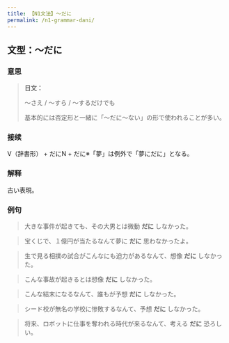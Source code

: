 ```yaml
---
title: 【N1文法】〜だに
permalink: /n1-grammar-dani/
---
```


## 文型：〜だに

### 意思

> **日文：**
> 
> 〜さえ / 〜すら / 〜するだけでも
> 
> 基本的には否定形と一緒に「〜だに〜ない」の形で使われることが多い。


### 接续

V（辞書形） + だにN + だに※「夢」は例外で「夢にだに」となる。

### 解释

古い表現。

### 例句

> 大きな事件が起きても、その大男とは微動 **だに** しなかった。

> 宝くじで、１億円が当たるなんて夢に **だに** 思わなかったよ。

> 生で見る相撲の試合がこんなにも迫力があるなんて、想像 **だに** しなかった。

> こんな事故が起きるとは想像 **だに** しなかった。

> こんな結末になるなんて、誰もが予想 **だに** しなかった。

> シード校が無名の学校に惨敗するなんて、予想 **だに** しなかった。

> 将来、ロボットに仕事を奪われる時代が来るなんて、考える **だに** 恐ろしい。


